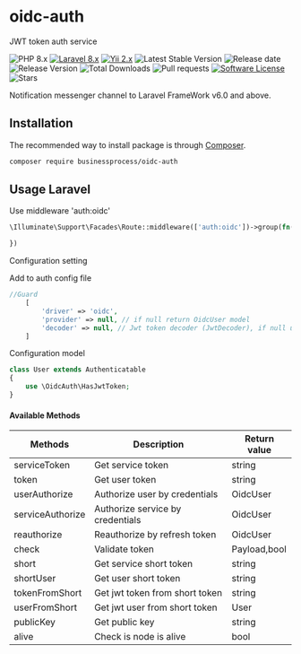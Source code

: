 # oidc-auth
JWT token auth service

![PHP 8.x](https://img.shields.io/badge/PHP-%5E8.0-blue)
[![Laravel 8.x](https://img.shields.io/badge/Laravel-8.x-orange.svg)](http://laravel.com)
[![Yii 2.x](https://img.shields.io/badge/Yii-2.x-orange)](https://www.yiiframework.com/doc/guide/2.0/ru)
![Latest Stable Version](https://poser.pugx.org/businessprocess/oidc-auth/v/stable)
![Release date](https://img.shields.io/github/release-date/businessprocess/oidc-auth)
![Release Version](https://img.shields.io/github/v/release/businessprocess/oidc-auth)
![Total Downloads](https://poser.pugx.org/businessprocess/oidc-auth/downloads)
![Pull requests](https://img.shields.io/bitbucket/pr/businessprocess/oidc-auth)
[![Software License](https://img.shields.io/badge/license-MIT-brightgreen.svg?style=plastic-square)](LICENSE)
![Stars](https://img.shields.io/github/stars/businessprocess/oidc-auth?style=social)

Notification messenger channel to Laravel FrameWork v6.0 and above.

## Installation
The recommended way to install package is through
[Composer](http://getcomposer.org).

```bash
composer require businessprocess/oidc-auth
```

## Usage Laravel

Use middleware 'auth:oidc'
```php
\Illuminate\Support\Facades\Route::middleware(['auth:oidc'])->group(fn() => {

})

```

Configuration setting

Add to auth config file
```php
//Guard
    [
        'driver' => 'oidc',
        'provider' => null, // if null return OidcUser model 
        'decoder' => null, // Jwt token decoder (JwtDecoder), if null use service decoder
    ]
```

Configuration model

```php
class User extends Authenticatable
{
    use \OidcAuth\HasJwtToken;
}
```


#### Available Methods

| Methods          | Description                      | Return value | 
|------------------|----------------------------------|--------------|
| serviceToken     | Get service token                | string       |
| token            | Get user token                   | string       |
| userAuthorize    | Authorize user by credentials    | OidcUser     |
| serviceAuthorize | Authorize service by credentials | OidcUser     |
| reauthorize      | Reauthorize by refresh token     | OidcUser     |
| check            | Validate token                   | Payload,bool |
| short            | Get service short token          | string       |
| shortUser        | Get user short token             | string       |
| tokenFromShort   | Get jwt token from short token   | string       |
| userFromShort    | Get jwt user from short token    | User         |
| publicKey        | Get public key                   | string       |
| alive            | Check is node is alive           | bool         |
